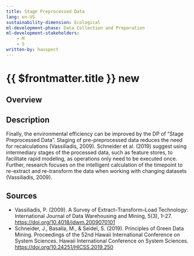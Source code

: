 ```yaml
---
title: Stage Preprocessed Data
lang: en-US
sustainability-dimension: Ecological
ml-development-phase: Data Collection and Preparation
ml-development-stakeholders: 
    - M
    - S
written-by: havspect
---
```


<script setup>
import DPOverview from '../../components/DPOverview.vue'
</script>


# {{ $frontmatter.title }} <Badge type="tip">new</Badge>

## Overview
<DPOverview />

## Description
Finally, the environmental efficiency can be improved by the DP of “Stage Preprocessed Data”. Staging of pre-preprocessed data reduces the need for recalculations (Vassiliadis, 2009). Schneider et al. (2019) suggest using intermediary stages of the processed data, such as feature stores, to facilitate rapid modeling, as operations only need to be executed once. Further, research focuses on the intelligent calculation of the timepoint to re-extract and re-transform the data when working with changing datasets (Vassiliadis, 2009).

## Sources
- Vassiliadis, P. (2009). A Survey of Extract–Transform–Load Technology: International Journal of Data Warehousing and Mining, 5(3), 1–27. https://doi.org/10.4018/jdwm.2009070101
- Schneider, J., Basalla, M., & Seidel, S. (2019). Principles of Green Data Mining. Proceedings of the 52nd Hawaii International Conference on System Sciences. Hawaii International Conference on System Sciences. https://doi.org/10.24251/HICSS.2019.250
